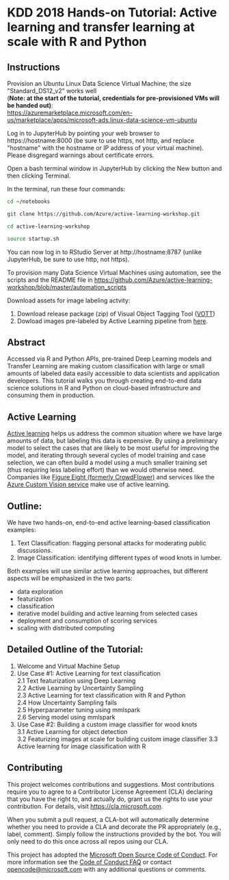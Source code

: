# KDD 2018 Hands-on Tutorial: Active learning and transfer learning at scale with R and Python

## Instructions

Provision an Ubuntu Linux Data Science Virtual Machine; the size "Standard_DS12_v2" works well  
(**Note: at the start of the tutorial, credentials for pre-provisioned VMs will be handed out)**:  
https://azuremarketplace.microsoft.com/en-us/marketplace/apps/microsoft-ads.linux-data-science-vm-ubuntu

Log in to JupyterHub by pointing your web browser to https://hostname:8000 (be sure to use https, not http, and replace "hostname" with the hostname or IP address of your virtual machine). Please disgregard warnings about certificate errors.

Open a bash terminal window in JupyterHub by clicking the New button and then clicking Terminal.

In the terminal, run these four commands:

```bash
cd ~/notebooks

git clone https://github.com/Azure/active-learning-workshop.git

cd active-learning-workshop

source startup.sh
```

You can now log in to RStudio Server at http://hostname:8787 (unlike JupyterHub, be sure to use http, not https).

To provision many Data Science Virtual Machines using automation, see the scripts and the README file in https://github.com/Azure/active-learning-workshop/blob/master/automation_scripts

Download assets for image labeling actvity:
1) Download release package (zip) of  Visual Object Tagging Tool ([VOTT](https://github.com/Microsoft/VoTT/releases))
2) Dowload images pre-labeled by Active Learning pipeline from [here](https://altutorialweu.blob.core.windows.net/activelearningexersize/ActivityVerifyLabels.zip).  

## Abstract

Accessed via R and Python APIs, pre-trained Deep Learning models and Transfer Learning are making custom classification with large or small amounts of labeled data easily accessible to data scientists and application developers. This tutorial walks you through creating end-to-end data science solutions in R and Python on cloud-based infrastructure and consuming them in production.

## Active Learning

[Active learning](https://en.wikipedia.org/wiki/Active_learning) helps us address the common situation where we have large amounts of data, but labeling this data is expensive. By using a preliminary model to select the cases that are likely to be most useful for improving the model, and iterating through several cycles of model training and case selection, we can often build a model using a much smaller training set (thus requiring less labeling effort) than we would otherwise need. Companies like [Figure Eight (formerly CrowdFlower)](https://www.figure-eight.com/) and services like the [Azure Custom Vision service](https://azure.microsoft.com/en-us/services/cognitive-services/custom-vision-service/) make use of active learning.

## Outline:

We have two hands-on, end-to-end active learning-based classification examples:

1. Text Classification: flagging personal attacks for moderating public discussions.
2. Image Classification: identifying different types of wood knots in lumber.

Both examples will use similar active learning approaches, but different aspects will be emphasized in the two parts:  

* data exploration
* featurization
* classification
* iterative model building and active learning from selected cases
* deployment and consumption of scoring services
* scaling with distributed computing

## Detailed Outline of the Tutorial:
1. Welcome and Virtual Machine Setup  
2. Use Case #1: Active Learning for text classification  
   2.1 Text featurization using Deep Learning  
   2.2 Active Learning by Uncertainty Sampling  
   2.3 Active Learning for text classification  with R and Python  
   2.4 How Uncertainty Sampling fails  
   2.5 Hyperparameter tuning using mmlspark  
   2.6 Serving model using mmlspark  
3. Use Case #2: Building a custom image classifier for wood knots  
   3.1 Active Learning for object detection   
   3.2 Featurizing images at scale for building custom image classifier
   3.3 Active learning for image classification with R
   

## Contributing

This project welcomes contributions and suggestions.  Most contributions require you to agree to a
Contributor License Agreement (CLA) declaring that you have the right to, and actually do, grant us
the rights to use your contribution. For details, visit https://cla.microsoft.com.

When you submit a pull request, a CLA-bot will automatically determine whether you need to provide
a CLA and decorate the PR appropriately (e.g., label, comment). Simply follow the instructions
provided by the bot. You will only need to do this once across all repos using our CLA.

This project has adopted the [Microsoft Open Source Code of Conduct](https://opensource.microsoft.com/codeofconduct/).
For more information see the [Code of Conduct FAQ](https://opensource.microsoft.com/codeofconduct/faq/) or
contact [opencode@microsoft.com](mailto:opencode@microsoft.com) with any additional questions or comments.
